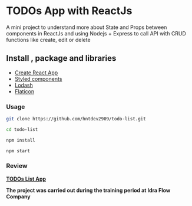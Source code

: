 # TODOs App with ReactJs

A mini project to understand more about State and Props between components in ReactJs and using Nodejs + Express to call API with CRUD functions like create, edit or delete

## Install , package and libraries

- [Create React App](https://reactjs.org/docs/create-a-new-react-app.html)
- [Styled components](https://styled-components.com/)
- [Lodash](https://lodash.com/)
- [Flaticon](https://www.flaticon.com/)

### Usage

```bash
git clone https://github.com/hntdev2909/todo-list.git

cd todo-list

npm install

npm start
```

### Review

**[TODOs List App](https://todos-list-reactjs.netlify.app/)**

**The project was carried out during the training period at Idra Flow Company**
